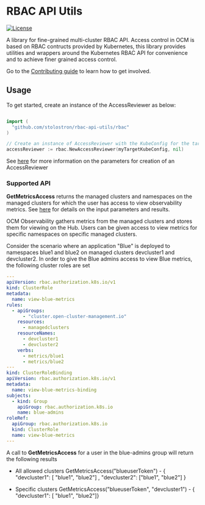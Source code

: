 # RBAC API Utils
[![License](https://img.shields.io/:license-apache-blue.svg)](http://www.apache.org/licenses/LICENSE-2.0.html)

A library for fine-grained multi-cluster RBAC API. Access control in OCM is based on RBAC contructs provided by Kubernetes,
this library provides utilities and wrappers around the Kubernetes RBAC API for convenience and 
to achieve finer grained access control.

Go to the [Contributing guide](CONTRIBUTING.md) to learn how to get involved.

## Usage

To get started, create an instance of the AccessReviewer as below:

```go

import (
  "github.com/stolostron/rbac-api-utils/rbac"
)

// Create an instance of AccessReviewer with the KubeConfig for the target cluster
accessReviewer := rbac.NewAccessReviewer(myTargetKubeConfig, nil)

```

See [here](./pkg/rbac/rbac.go/#L49) for more information on the parameters for creation of an AccessReviewer

### Supported API

**GetMetricsAccess** returns the managed clusters and namespaces on the managed clusters for which the user has access to view observability metrics. See [here](./pkg/rbac/rbac.go/#L121) for details on the input parameters and results.


OCM Observability gathers metrics from the managed clusters and stores them for viewing on the Hub. Users can be given access to view metrics for specific namespaces on specific managed clusters.

Consider the scenario where an application "Blue" is deployed to namespaces blue1 and blue2 on managed clusters devcluster1 and devcluster2. In order to give the Blue admins access to view Blue metrics, the following cluster roles are set

```yaml
---
apiVersion: rbac.authorization.k8s.io/v1
kind: ClusterRole
metadata:
  name: view-blue-metrics
rules:
  - apiGroups:
      - "cluster.open-cluster-management.io"
    resources:
      - managedclusters
    resourceNames:
      - devcluster1
      - devcluster2
    verbs:
      - metrics/blue1
      - metrics/blue2
---
kind: ClusterRoleBinding
apiVersion: rbac.authorization.k8s.io/v1
metadata:
  name: view-blue-metrics-binding
subjects:
  - kind: Group
    apiGroup: rbac.authorization.k8s.io
    name: blue-admins
roleRef:
  apiGroup: rbac.authorization.k8s.io
  kind: ClusterRole
  name: view-blue-metrics
---
```
A call to **GetMetricsAccess** for a user in the blue-admins group will return the following results

- All allowed clusters
    GetMetricsAccess("blueuserToken")  - { "devcluster1": [ "blue1", "blue2"] , "devcluster2": ["blue1", "blue2"] }

- Specific clusters 
    GetMetricsAccess("blueuserToken", "devcluster1")  - { "devcluster1": [ "blue1", "blue2"]}
